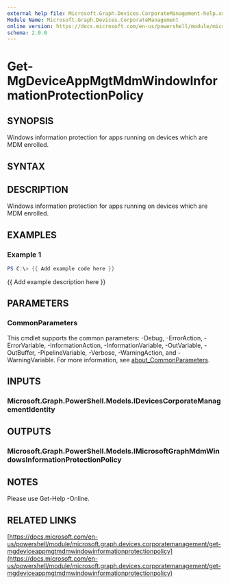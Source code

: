 ```yaml
---
external help file: Microsoft.Graph.Devices.CorporateManagement-help.xml
Module Name: Microsoft.Graph.Devices.CorporateManagement
online version: https://docs.microsoft.com/en-us/powershell/module/microsoft.graph.devices.corporatemanagement/get-mgdeviceappmgtmdmwindowinformationprotectionpolicy
schema: 2.0.0
---
```


# Get-MgDeviceAppMgtMdmWindowInformationProtectionPolicy

## SYNOPSIS
Windows information protection for apps running on devices which are MDM enrolled.

## SYNTAX

## DESCRIPTION
Windows information protection for apps running on devices which are MDM enrolled.

## EXAMPLES

### Example 1
```powershell
PS C:\> {{ Add example code here }}
```

{{ Add example description here }}

## PARAMETERS

### CommonParameters
This cmdlet supports the common parameters: -Debug, -ErrorAction, -ErrorVariable, -InformationAction, -InformationVariable, -OutVariable, -OutBuffer, -PipelineVariable, -Verbose, -WarningAction, and -WarningVariable. For more information, see [about_CommonParameters](http://go.microsoft.com/fwlink/?LinkID=113216).

## INPUTS

### Microsoft.Graph.PowerShell.Models.IDevicesCorporateManagementIdentity
## OUTPUTS

### Microsoft.Graph.PowerShell.Models.IMicrosoftGraphMdmWindowsInformationProtectionPolicy
## NOTES
Please use Get-Help -Online.

## RELATED LINKS

[https://docs.microsoft.com/en-us/powershell/module/microsoft.graph.devices.corporatemanagement/get-mgdeviceappmgtmdmwindowinformationprotectionpolicy](https://docs.microsoft.com/en-us/powershell/module/microsoft.graph.devices.corporatemanagement/get-mgdeviceappmgtmdmwindowinformationprotectionpolicy)


